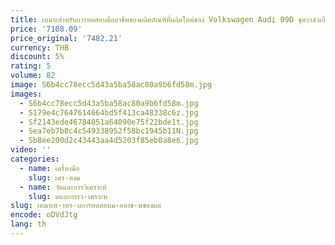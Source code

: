 ```yaml
---
title: เหมาะสําหรับการทดสอบมืออาชีพของผลิตภัณฑ์ที่ผลิตใหม่ของ Volkswagen Audi 09D ชุดวาล์วเกียร์ชุด 8 ชิ้น
price: '7108.09'
price_original: '7482.21'
currency: THB
discount: 5%
rating: 5
volume: 82
image: S6b4cc78ecc5d43a5ba58ac80a9b6fd58m.jpg
images:
  - S6b4cc78ecc5d43a5ba58ac80a9b6fd58m.jpg
  - S179e4c7647614664bd5f413ca48338c6z.jpg
  - Sf2143ede46784051a64090e75f22bde1t.jpg
  - Sea7eb7b8c4c549338952f58bc1945b11N.jpg
  - Sb8ee200d2c43443aa4d5203f85eb0a8e6.jpg
video: ''
categories:
  - name: เครื่องมือ
    slug: เคร-องม
  - name: วัดและการวิเคราะห์
    slug: ดและการว-เคราะห
slug: เหมาะส-าหร-บการทดสอบม-ออาช-พของผล
encode: oDVdJtg
lang: th
---
```

  